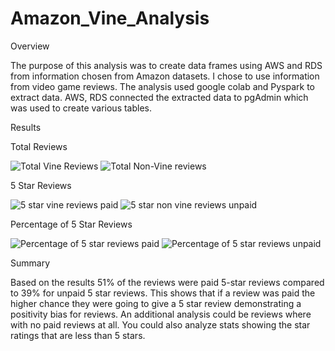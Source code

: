 # Amazon_Vine_Analysis

Overview

The purpose of this analysis was to create data frames using AWS and RDS from information chosen from Amazon datasets.  I chose to use information from video game reviews.  The analysis used google colab and Pyspark to extract data.  AWS, RDS connected the extracted data to pgAdmin which was used to create various tables.  


Results

Total Reviews

![Total Vine Reviews](https://user-images.githubusercontent.com/92127589/152852358-7b794bbf-7d2c-496f-b955-2a91e29dd4ca.PNG)
![Total Non-Vine reviews](https://user-images.githubusercontent.com/92127589/152852380-fa4a004c-8e6d-4c4a-af39-1be9adccf128.PNG)

5 Star Reviews

![5 star vine reviews paid](https://user-images.githubusercontent.com/92127589/152852415-a48a8cea-7330-49d0-a26c-dafe26bb6498.PNG)
![5 star non vine reviews unpaid](https://user-images.githubusercontent.com/92127589/152852431-eae4b2fc-1861-4e69-8e1d-4666d13e1801.PNG)

Percentage of 5 Star Reviews

![Percentage of 5 star reviews paid](https://user-images.githubusercontent.com/92127589/152852491-f4f1fcd6-76a3-4f04-ac1f-0e76cc0e5ce7.PNG)
![Percentage of 5 star reviews unpaid](https://user-images.githubusercontent.com/92127589/152852506-d7c97d4a-560b-4baa-8ee1-45d448d21843.PNG)

Summary

Based on the results 51% of the reviews were paid 5-star reviews compared to 39% for unpaid 5 star reviews.  This shows that if a review was paid the higher chance they were going to give a 5 star review demonstrating a positivity bias for reviews.  An additional analysis could be reviews where with no paid reviews at all.  You could also analyze stats showing the star ratings that are less than 5 stars.      
